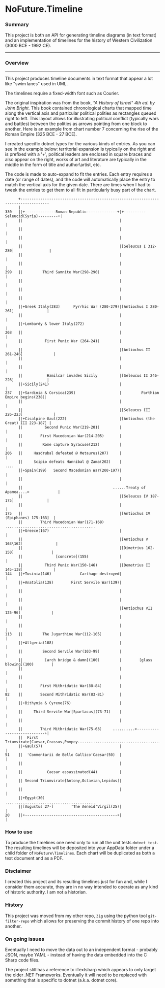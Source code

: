 # NoFuture.Timeline

### Summary

This project is both an API for generating timeline diagrams (in text format) and an implementation of timelines for the history of Western Civilization (3000 BCE - 1992 CE).

---
### Overview

---
This project produces timeline documents in text format that appear a lot like "swim lanes" used in UML.  

The timelines require a fixed-width font such as Courier.

The original inspiration was from the book, _"A History of Israel" 4th ed. by John Bright_.  This book contained chronological charts that mapped time along the vertical axis and particular political polities as rectangles queued right to left.  This layout allows for illustrating political conflict (typically wars and battles) between the polities as arrows pointing from one block to another.  Here is an example from chart number 7 concerning the rise of the Roman Empire (325 BCE - 27 BCE).  

I created specific dotnet types for the various kinds of entries.  As you can see in the example below: territorial expansion is typically on the right and is prefixed with a '+', political leaders are enclosed in square braces and also appear on the right, works of art and literature are typically in the middle in the form of title and author\artist, etc.

The code is made to auto-expand to fit the entries.  Each entry requires a date (or range of dates), and the code will automatically place the entry to match the vertical axis for the given date.  There are times when I had to tweek the entries to get them to all fit in particularly busy part of the chart.

```
      +-----------------------------------------------------------------------------------
      |                                                                                   
330   ||+--------------Roman-Republic--------------+|+----------Seleucid(Syria)---------+|
      ||                                            |                                    |
      ||                                            |                                    |
      ||                                            |                                    |
      ||                                            |[Seleucus I 312-280]                |
      ||                                            |                                    |
      ||                                            |                                    |
299   ||         Third Samnite War(298-290)         |                                    |
      ||                                            |                                    |
      ||                                            |                                    |
      ||                                            |                                    |
      ||+Greek Italy(283)      Pyrrhic War (280-279)|[Antiochus I 280-261]               |
      ||                                            |                                    |
      ||+Lombardy & lower Italy(272)                |                                    |
268   ||                                            |                                    |
      ||          First Punic War (264-241)         |                                    |
      ||                                            |[Antiochus II 261-246]              |
      ||                                            |                                    |
      ||                                            |                                    |
      ||           Hamilcar invades Sicily          |[Seleucus II 246-226]               |
      ||+Sicily(241)                                |                                    |
237   ||+Sardinia & Corsica(239)                    |         Parthian Empire begins(238)|
      ||                                            |                                    |
      ||                                            |[Seleucus III 226-223]              |
      ||+Cisalpine Gaul(222)                        |[Antiochus (the Great) III 223-187] |
      ||          Second Punic War(219-201)         |                                    |
      ||        First Macedonian War(214-205)       |                                    |
      ||         Rome capture Syracuse(212)         |                                    |
206   ||     Hasdrubal defeated @ Metaurus(207)     |                                    |
      ||     Scipio defeats Hannibal @ Zama(202)    |                                 ....
      ||+Spain(199)   Second Macedonian War(200-197)|                                    |
      ||                                            |                                    |
      ||                                         ......Treaty of Apamea....>             |
      ||                                            |[Seleucus IV 187-175]               |
      ||                                            |                                    |
175   ||                                            |[Antiochus IV (Epiphanes) 175-163]  |
      ||        Third Macedonian War(171-168)    .........................................
      ||+Greece(167)                                |                                    |
      ||                                            |[Antiochus V 163\162]               |
      ||                                            |[Dimetrius 162-150]                 |
      ||               [concrete](155)              |                                    |
      ||          Third Punic War(150-146)          |[Demetrius II 145-138]              |
144   ||+Tusinia(146)             Carthage destroyed|                                    |
      ||+Anatolia(138)        First Servile War(139)|                                    |
      ||                                            |                                    |
      ||                                            |                                    |
      ||                                            |[Antiochus VII 125-96]              |
      ||                                            |                                    |
      ||                                            |                                    |
113   ||         The Jugurthine War(112-105)        |                                    |
      ||+Allgeria(108)                              |                                    |
      ||         Second Servile War(103-99)         |                                    |
      ||          [arch bridge & damn](100)         |        [glass blowing](100)        |
      ||                                            |                                    |
      ||                                            |                                    |
      ||        First Mithridatic War(88-84)        |                                    |
82    ||        Second Mithridatic War(83-81)       |                                    |
      ||+Bithynia & Cyrene(76)                      |                                    |
      ||     Third Servile War[Spartacus](73-71)    |                                    |
      ||                                            |                                    |
      ||        Third Mithridatic War(75-63)     ..........>----------------------------+|
      ||  First Triumvirate[Caesar,Crassus,Pompey.........................................
      ||+Gaul(57)                                   |                                    |
51    ||  'Commentarii de Bello Gallico'Caesar(50)  |                                    |
      ||                                            |                                    |
      ||           Caesar assassinated(44)          |                                    |
      || Second Triumvirate[Antony,Octavian,Lepidus]|                                    |
      ||                                            |                                    |
      ||+Egypt(30)                               .........................................
      ||[Augustus 27-]        'The Aeneid'Virgil(25)|                                    |
20    ||+------------------------------------------+|                                    |

```

### How to use

To produce the timelines one need only to run all the unit tests `dotnet test`.  The resulting timelines will be deposited into your AppData folder under a child folder of `NoFuture\Timelines`.  Each chart will be duplicated as both a text document and as a PDF.

### Disclaimer

I created this project and its resulting timelines just for fun and, while I consider them accurate, they are in no way intended to operate as any kind of historic authority.  I am not a historian.

### History
This project was moved from my other repo, `31g` using the python tool `git-filter-repo` which allows for preserving the commit history of one repo into another.

### On going issues

Eventually I need to move the data out to an independent format - probably JSON, maybe YAML - instead of having the data embedded into the C Sharp code files.

The project still has a reference to iTextsharp which appears to only target the older .NET Frameworks.  Eventually it will need to be replaced with something that is specific to dotnet (a.k.a. dotnet core).